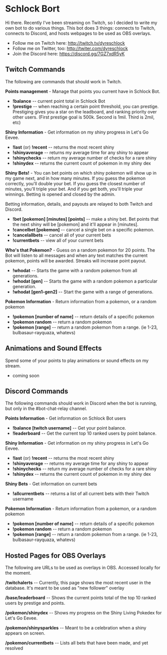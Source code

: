 # Schlock Bort

Hi there.  Recently I've been streaming on Twitch, so I decided to write my own bot to do various things. This bot does 3 things: connects to Twitch, connects to Discord, and hosts webpages to be used as OBS overlays.

* Follow me on Twitch here: http://twitch.tv/dyreschlock
* Follow me on Twitter, too: http://twiter.com/dyreschlock
* Join the Discord here: https://discord.gg/7GZ7xdR5yK

## Twitch Commands

The following are commands that should work in Twitch.

**Points management** - Manage that points you current have in Schlock Bot.

* **!balance** -- current point total in Schlock Bot
* **!prestige** -- when reaching a certain point threshold, you can prestige. Prestiging gives you a star on the leadboard, and ranking priority over other users. (First prestige goal is 500k. Second is 1mil. Third is 2mil, etc)


**Shiny Information** - Get information on my shiny progress in Let's Go Eevee.

* **!last** (or) **!recent** -- returns the most recent shiny
* **!shinyaverage** -- returns my average time for any shiny to appear
* **!shinychecks** -- return my average number of checks for a rare shiny
* **!shinydex** -- returns the current count of pokemon in my shiny dex

**Shiny Bets!** - You can bet points on which shiny pokemon will show up in my game next, and in how many minutes. If you guess the pokemon correctly, you'll double your bet. If you guess the closest number of minutes, you'll triple your bet. And if you get both, you'll triple your winnings.  Betting is opened and closed by the admin.

Betting information, details, and payouts are relayed to both Twitch and Discord.

* **!bet [pokemon] [minutes] [points]** -- make a shiny bet. Bet points that the next shiny will be [pokemon] and it'll appear in [minutes].
* **!cancelbet [pokemon]** -- cancel a single bet on a specific pokemon.
* **!cancelallbets** -- cancel all of your current bets
* **!currentbets** -- view all of your current bets


**Who's that Pokemon?** - Guess on a random pokemon for 20 points. The Bot will listen to all messages and when any text matches the current pokemon, points will be awarded. Streaks will increase point payout.

* **!whodat** -- Starts the game with a random pokemon from all generations.
* **!whodat [gen]** -- Starts the game with a random pokemon a particular generation.
* **!whodat [gen1-gen2]** -- Start the game with a range of generations.


**Pokemon Information** - Return information from a pokemon, or a random pokemon

* **!pokemon [number of name]** -- return details of a specific pokemon
* **!pokemon random** -- return a random pokemon
* **!pokemon [range]** -- return a random pokemon from a range. (ie 1-23, bulbasaur-rayquaza, whatevs)


## Animations and Sound Effects

Spend some of your points to play animations or sound effects on my stream.

* coming soon

## Discord Commands

The following commands should work in Discord when the bot is running, but only in the #bot-chat-relay channel.

**Points Information** - Get information on Schlock Bot users

* **!balance [twitch username]** -- Get your point balance.
* **!leaderboard** -- Get the current top 10 ranked users by point balance.

**Shiny Information** - Get information on my shiny progress in Let's Go Eevee.

* **!last** (or) **!recent** -- returns the most recent shiny
* **!shinyaverage** -- returns my average time for any shiny to appear
* **!shinychecks** -- return my average number of checks for a rare shiny
* **!shinydex** -- returns the current count of pokemon in my shiny dex

**Shiny Bets** - Get information on current bets

* **!allcurrentbets** -- returns a list of all current bets with their Twitch username

**Pokemon Information** - Return information from a pokemon, or a random pokemon

* **!pokemon [number of name]** -- return details of a specific pokemon
* **!pokemon random** -- return a random pokemon
* **!pokemon [range]** -- return a random pokemon from a range. (ie 1-23, bulbasaur-rayquaza, whatevs)

## Hosted Pages for OBS Overlays

The following are URLs to be used as overlays in OBS.  Accessed locally for the moment.

**/twitchalerts** -- Currently, this page shows the most recent user in the database. It's meant to be used as "new follower" overlay

**/base/leaderboard** -- Shows the current points total of the top 10 ranked users by prestige and points.

**/pokemon/shinydex** -- Shows my progress on the Shiny Living Pokedex for Let's Go Eevee.

**/pokemon/shinysparkles** -- Meant to be a celebration when a shiny appears on screen.

**/pokemon/currentbets** -- Lists all bets that have been made, and yet resolved